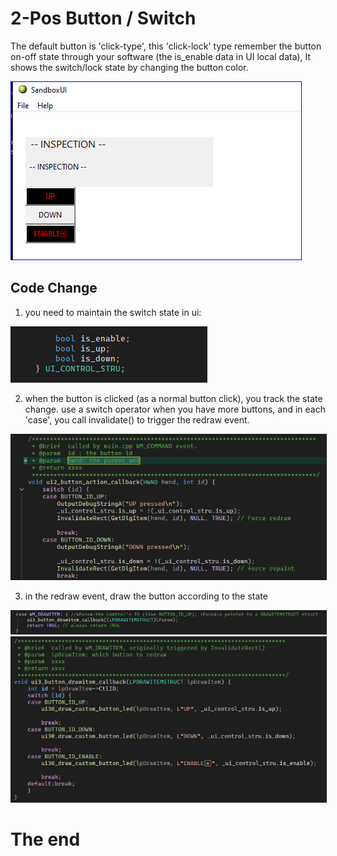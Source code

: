 # 2-Pos Button / Switch

The default button is 'click-type', this 'click-lock' type remember the button on-off state through your software (the is_enable data in UI local data), It shows the switch/lock state by changing the button color.

![effect](image-1.png)

## Code Change

1. you need to maintain the switch state in ui:

<img src="image.png" border=1>

2. when the button is clicked (as a normal button click), you track the state change. use a switch operator when you have more buttons, and in each 'case', you call invalidate() to trigger the redraw event.

<img src="image-2.png" border=1>


3. in the redraw event, draw the button according to the state


<img src="image-4.png" border=1>
<img src="image-3.png" border=1>



# The end



